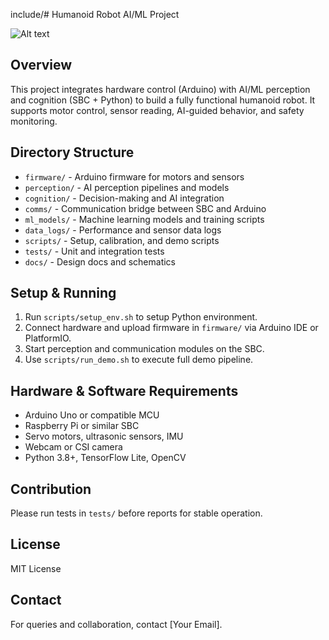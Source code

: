 include/# Humanoid Robot AI/ML Project


![Alt text](images/20241107-WA0007.jpg)

## Overview
This project integrates hardware control (Arduino) with AI/ML perception and cognition (SBC + Python) to build a fully functional humanoid robot. It supports motor control, sensor reading, AI-guided behavior, and safety monitoring.

## Directory Structure
- `firmware/` - Arduino firmware for motors and sensors
- `perception/` - AI perception pipelines and models
- `cognition/` - Decision-making and AI integration
- `comms/` - Communication bridge between SBC and Arduino
- `ml_models/` - Machine learning models and training scripts
- `data_logs/` - Performance and sensor data logs
- `scripts/` - Setup, calibration, and demo scripts
- `tests/` - Unit and integration tests
- `docs/` - Design docs and schematics

## Setup & Running
1. Run `scripts/setup_env.sh` to setup Python environment.
2. Connect hardware and upload firmware in `firmware/` via Arduino IDE or PlatformIO.
3. Start perception and communication modules on the SBC.
4. Use `scripts/run_demo.sh` to execute full demo pipeline.

## Hardware & Software Requirements
- Arduino Uno or compatible MCU
- Raspberry Pi or similar SBC
- Servo motors, ultrasonic sensors, IMU
- Webcam or CSI camera
- Python 3.8+, TensorFlow Lite, OpenCV

## Contribution
Please run tests in `tests/` before reports for stable operation.

## License
MIT License

## Contact
For queries and collaboration, contact [Your Email].

